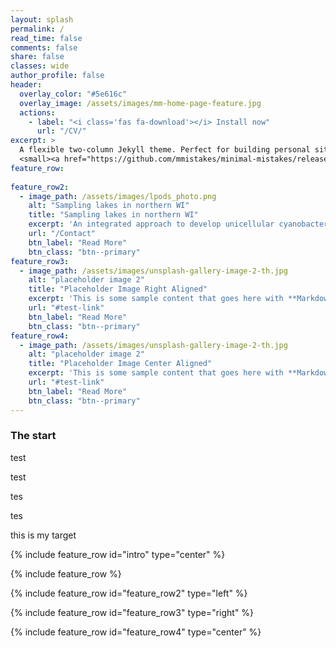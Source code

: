 ```yaml
---
layout: splash
permalink: /
read_time: false
comments: false
share: false
classes: wide
author_profile: false
header:
  overlay_color: "#5e616c"
  overlay_image: /assets/images/mm-home-page-feature.jpg
  actions:
    - label: "<i class='fas fa-download'></i> Install now"
      url: "/CV/"
excerpt: >
  A flexible two-column Jekyll theme. Perfect for building personal sites, blogs, and portfolios.<br />
  <small><a href="https://github.com/mmistakes/minimal-mistakes/releases/tag/4.15.2">Latest release v4.15.2</a></small>
feature_row:
 
feature_row2:
  - image_path: /assets/images/lpods_photo.png
    alt: "Sampling lakes in northern WI"
    title: "Sampling lakes in northern WI"
    excerpt: 'An integrated approach to develop unicellular cyanobacteria for biofuel production” described how to improve the physiological characteristics of the nitrogen fixing cyanobacterium Cyanothece sp. PC 7822, where I enhanced growth and culture population homogeneity was through nutrient adjustment, I also performed transcriptomics and proteomics across the diurnal cycle that detailed the synchronicity of transcriptional and translational processes, and I created mutant strains of Synechocystis sp. PCC 6803 that had modified carbohydrate metabolism to study the genetic rationale for the variation of stored carbohydrate granule morphologies across species. Lastly, participated in a project to engineer Synechocystis to produce the C5 compound, isoprene, and validated computational model predictions to optimize productivity.'
    url: "/Contact"
    btn_label: "Read More"
    btn_class: "btn--primary"
feature_row3:
  - image_path: /assets/images/unsplash-gallery-image-2-th.jpg
    alt: "placeholder image 2"
    title: "Placeholder Image Right Aligned"
    excerpt: 'This is some sample content that goes here with **Markdown** formatting. Right aligned with `type="right"`'
    url: "#test-link"
    btn_label: "Read More"
    btn_class: "btn--primary"
feature_row4:
  - image_path: /assets/images/unsplash-gallery-image-2-th.jpg
    alt: "placeholder image 2"
    title: "Placeholder Image Center Aligned"
    excerpt: 'This is some sample content that goes here with **Markdown** formatting. Centered with `type="center"`'
    url: "#test-link"
    btn_label: "Read More"
    btn_class: "btn--primary"
---
```





### The start

test





test



tes



tes



<a name="targetname"></a>
this is my target

{% include feature_row id="intro" type="center" %}

{% include feature_row %}

{% include feature_row id="feature_row2" type="left" %}

{% include feature_row id="feature_row3" type="right" %}

{% include feature_row id="feature_row4" type="center" %}

